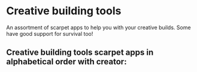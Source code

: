 # Creative building tools

An assortment of scarpet apps to help you with your creative builds. Some have good support for survival too!

## Creative building tools scarpet apps in alphabetical order with creator:

